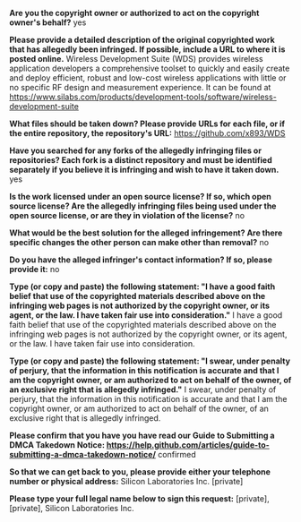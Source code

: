 **Are you the copyright owner or authorized to act on the copyright owner's behalf?** yes

**Please provide a detailed description of the original copyrighted work that has allegedly been infringed. If possible, include a URL to where it is posted online.** Wireless Development Suite (WDS) provides wireless application developers a comprehensive toolset to quickly and easily create and deploy efficient, robust and low-cost wireless applications with little or no specific RF design and measurement experience. It can be found at https://www.silabs.com/products/development-tools/software/wireless-development-suite

**What files should be taken down? Please provide URLs for each file, or if the entire repository, the repository's URL:** https://github.com/x893/WDS

**Have you searched for any forks of the allegedly infringing files or repositories? Each fork is a distinct repository and must be identified separately if you believe it is infringing and wish to have it taken down.** yes

**Is the work licensed under an open source license? If so, which open source license? Are the allegedly infringing files being used under the open source license, or are they in violation of the license?** no

**What would be the best solution for the alleged infringement? Are there specific changes the other person can make other than removal?** no

**Do you have the alleged infringer's contact information? If so, please provide it:** no

**Type (or copy and paste) the following statement: "I have a good faith belief that use of the copyrighted materials described above on the infringing web pages is not authorized by the copyright owner, or its agent, or the law. I have taken fair use into consideration."** I have a good faith belief that use of the copyrighted materials described above on the infringing web pages is not authorized by the copyright owner, or its agent, or the law. I have taken fair use into consideration.

**Type (or copy and paste) the following statement: "I swear, under penalty of perjury, that the information in this notification is accurate and that I am the copyright owner, or am authorized to act on behalf of the owner, of an exclusive right that is allegedly infringed."** I swear, under penalty of perjury, that the information in this notification is accurate and that I am the copyright owner, or am authorized to act on behalf of the owner, of an exclusive right that is allegedly infringed.

**Please confirm that you have you have read our Guide to Submitting a DMCA Takedown Notice: https://help.github.com/articles/guide-to-submitting-a-dmca-takedown-notice/** confirmed

**So that we can get back to you, please provide either your telephone number or physical address:** Silicon Laboratories Inc. [private]

**Please type your full legal name below to sign this request:** [private], [private], Silicon Laboratories Inc.
